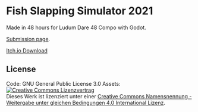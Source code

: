 # Fish Slapping Simulator 2021

Made in 48 hours for Ludum Dare 48 Compo with Godot.

[Submission page](https://ldjam.com/events/ludum-dare/48/fish-slapping-simulator-2021).

[Itch.io Download](https://cwiep.itch.io/fish-slapping-simulator-2021)

## License

Code: GNU General Public License 3.0
Assets: <a rel="license" href="http://creativecommons.org/licenses/by-sa/4.0/"><img alt="Creative Commons Lizenzvertrag" style="border-width:0" src="https://i.creativecommons.org/l/by-sa/4.0/80x15.png" /></a><br />Dieses Werk ist lizenziert unter einer <a rel="license" href="http://creativecommons.org/licenses/by-sa/4.0/">Creative Commons Namensnennung - Weitergabe unter gleichen Bedingungen 4.0 International Lizenz</a>.
